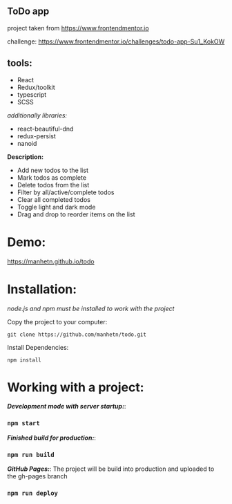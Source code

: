 ## ToDo app

project taken from https://www.frontendmentor.io

challenge: https://www.frontendmentor.io/challenges/todo-app-Su1_KokOW

## tools:

- React
- Redux/toolkit
- typescript
- SCSS

_additionally libraries:_
- react-beautiful-dnd
- redux-persist
- nanoid

**Description:** 
- Add new todos to the list
- Mark todos as complete
- Delete todos from the list
- Filter by all/active/complete todos
- Clear all completed todos
- Toggle light and dark mode
- Drag and drop to reorder items on the list

# Demo:

https://manhetn.github.io/todo

# Installation:
_node.js and npm must be installed to work with the project_

Copy the project to your computer:

```
git clone https://github.com/manhetn/todo.git
```

Install Dependencies:

```
npm install
```

# Working with a project:

**_Development mode with server startup:_**:

### `npm start`

**_Finished build for production:_**: 

### `npm run build`

**_GitHub Pages:_**:  The project will be build into production and uploaded to the gh-pages branch

### `npm run deploy`


